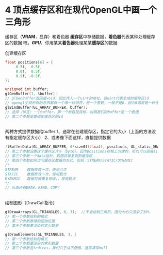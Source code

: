 


# 4 顶点缓存区和在现代OpenGL中画一个三角形
缓存区（**VRAM**，显存）和着色器
**缓存区**中存储数据，**着色器**代表某种处理缓存区的数据
嘿，***GPU***，你用某某**着色器**处理某某**缓存区**的数据<br>

创建缓存区
```c++
float positions[6] = {
    -0.5f, -0.5f,
     0.0f,  0.5f,
     0.5f, -0.5f,
};

unsigned int buffer;
glGenBuffer(1, &buffer);
// glGenBuffer返回值void，因此传入一个uint的地址，该uint代表生成的缓存区id
// opengl生成所有的东西都有一个唯一标识符，是一个整数，一般不是0，因为0通常是一种无效状态（缓存区和着色器也有唯一标识，方便使用）
glBindBuffer(GL_ARRAY_BUFFER, buffer);
// 选择（绑定）一个buffer，第一个参数是目标，说明我们的buffer是一个数组
// 第二个参数是要绑定缓存区的id

```
<br>两种方式提供数据给buffer
1、通常在创建缓存区，指定它的大小（上面的方法没有指定缓存区大小）
2、或者像下面这样，直接提供数据
```c++
flBufferData(GL_ARRAY_BUFFER, 6*size0f(float), positions, GL_static_DRAW);
// 第二个参数设置这个缓存区大小（byte）。因为positions在栈上创建的，所以可以直接sizeof（positions）获取positions大小
// 第三个参数一个data指针，数据将被复制到缓存区
// 第四个参数如何访问缓存区数据的方式，包括：STREAM/STATIC/DYNAMIC
/*
STREAM    数据修改一次，使用几次
STATIC    数据修改一次，使用数次
DYNAMIC   数据将被重复修改，，使用数次
*/
// 后面还有DRAW、READ、COPY
```
<br>绘制图形（DrawCall指令）
```c++
glDrawArrays(GL_TRIANGLES, 0, 3);  //不会绘制三角形，因为大约只渲染了30%
// 第一个参数绘制的模式
// 第二个参数数组的起始位置
// 第三个参数要渲染的索引数量

glDrawElements(GL_TRIANGLES, 3, )
// 第一个参数绘制的模式
// 第二个参数要渲染的索引数量
// 第三个参数是indices，我们几乎从不使用，通常填写null
```
